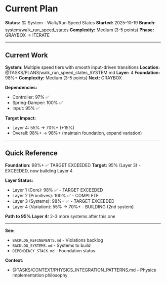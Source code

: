 # Current Plan

**Status:** 🏗️ System - Walk/Run Speed States
**Started:** 2025-10-19
**Branch:** system/walk_run_speed_states
**Complexity:** Medium (3-5 points)
**Phase:** GRAYBOX → ITERATE

---

## Current Work

**System:** Multiple speed tiers with smooth input-driven transitions
**Location:** @TASKS/PLANS/walk_run_speed_states_SYSTEM.md
**Layer:** 4
**Foundation:** 98%+
**Complexity:** Medium (3-5 points)
**Next:** GRAYBOX

**Dependencies:**
- Controller: 97% ✅
- Spring-Damper: 100% ✅
- Input: 95% ✅

**Target Impact:**
- Layer 4: 55% → 70%+ (+15%)
- Overall: 98%+ → 98%+ (maintain foundation, expand variation)

---

## Quick Reference

**Foundation:** 98%+ ✅ TARGET EXCEEDED
**Target:** 95% (Layer 3) - EXCEEDED, now building Layer 4

**Layer Status:**
- Layer 1 (Core): 98% ✅ - TARGET EXCEEDED
- Layer 2 (Primitives): 100% ✅ - COMPLETE
- Layer 3 (Systems): 98%+ ✅ - TARGET EXCEEDED
- Layer 4 (Variation): 55% → 70%+ - BUILDING (2nd system)

**Path to 95% Layer 4:** 2-3 more systems after this one

---

**See:**
- `BACKLOG_REFINEMENTS.md` - Violations backlog
- `BACKLOG_SYSTEMS.md` - Systems to build
- `DEPENDENCY_STACK.md` - Foundation status

**Context:**
- @TASKS/CONTEXT/PHYSICS_INTEGRATION_PATTERNS.md - Physics implementation philosophy
